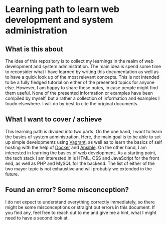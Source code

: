 # Learning path to learn web development and system administration

## What is this about
The idea of this repository is to collect my learnings in the realm of web development and system administration.
The main idea is spend some time to reconsider what I have learned by writing this documentation as well as to have a quick look up of the most relevant concepts.
This is not intended to be a fully fledged tutorial on either of the presented topics for anyone else. However, I am happy to share these notes, in case people might find them useful.
None of the presented information or examples have been compiled by myself, but a rather a collection of information and examples I foudn elsewhere. I will do by best to cite the original documents.

## What I want to cover / achieve
This learning path is divided into two parts. On the one hand, I want to learn the basics of system administration. Here, the main goal is to be able to set up simple developments using [Vagrant](https://www.vagrantup.com/), as well as to learn the basics of self hosting with the help of [Docker](https://www.docker.com/) and [Ansible](https://www.ansible.com/).
On the other hand, I am interested in learning the basics of web development. As a starting point, the tech stack I am interested in is HTML, CSS and JavaScript for the front end, as well as PHP and MySQL for the backend.
The list of either of the two mayor topic is not exhaustive and will probably we extended in the future.


## Found an error? Some misconception?
I do not expect to understand everything correctly immediately, so there might be some misconceptions or straight out errors in this document. If you find any, feel free to reach out to me and give me a hint, what I might need to have a second look at.
